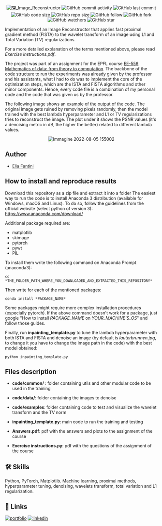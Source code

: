 <p align="center">
  <img alt="🖼️_Image_Reconstructor" src="https://user-images.githubusercontent.com/62103572/183084803-ec31d4dd-8eff-4592-98a0-f2cf5f6bc7ab.png">
  <img alt="GitHub commit activity" src="https://img.shields.io/github/commit-activity/y/EliaFantini/Image-Reconstructor-FISTA-proximal-method-on-wavelets-trasnform">
  <img alt="GitHub last commit" src="https://img.shields.io/github/last-commit/EliaFantini/Image-Reconstructor-FISTA-proximal-method-on-wavelets-trasnform">
  <img alt="GitHub code size" src="https://img.shields.io/github/languages/code-size/EliaFantini/Image-Reconstructor-FISTA-proximal-method-on-wavelets-trasnform">
  <img alt="GitHub repo size" src="https://img.shields.io/github/repo-size/EliaFantini/Image-Reconstructor-FISTA-proximal-method-on-wavelets-trasnform">
  <img alt="GitHub follow" src="https://img.shields.io/github/followers/EliaFantini?label=Follow">
  <img alt="GitHub fork" src="https://img.shields.io/github/forks/EliaFantini/Image-Reconstructor-FISTA-proximal-method-on-wavelets-trasnform?label=Fork">
  <img alt="GitHub watchers" src="https://img.shields.io/github/watchers/EliaFantini/Image-Reconstructor-FISTA-proximal-method-on-wavelets-trasnform?label=Watch">
  <img alt="GitHub star" src="https://img.shields.io/github/stars/EliaFantini/Image-Reconstructor-FISTA-proximal-method-on-wavelets-trasnform?style=social">
</p>


Implementation of an Image Reconstructor that applies fast proximal gradient method (FISTA) to the wavelet transform of an image using L1 and Total Variation (TV) regularizations. 

For a more detailed explanation of the terms mentioned above, please read *Exercise instructions.pdf*. 

The project was part of an assignment for the EPFL course [EE-556 Mathematics of data: from theory to computation](https://edu.epfl.ch/coursebook/en/mathematics-of-data-from-theory-to-computation-EE-556). The backbone of the code structure to run the experiments was already given by the professor and his assistants, what I had to do was to implement the core of the optimization steps, which are the ISTA and FISTA algorithms and other minor components. Hence, every code file is a combination of my personal code and the code that was given us by the professor.

The following image shows an example of the output of the code. The original image gets ruined by removing pixels randomly, then the model trained with the best lambda hyperparameter and L1 or TV regularizations tries to reconstruct the image. The plot under it shows the PSNR values (it's a denoising metric in dB, the higher the better) related to different lambda values. 

<p align="center">
<img width="auto" alt="Immagine 2022-08-05 155002" src="https://user-images.githubusercontent.com/62103572/183091131-c5849962-f382-4978-bae7-2c15d80c5d9d.png">
</p>

## Author
-  [Elia Fantini](https://github.com/EliaFantini)

## How to install and reproduce results
Download this repository as a zip file and extract it into a folder
The easiest way to run the code is to install Anaconda 3 distribution (available for Windows, macOS and Linux). To do so, follow the guidelines from the official
website (select python of version 3): https://www.anaconda.com/download/

Additional package required are: 
- matplotlib
- skimage
- pytorch
- pywt
- PIL

To install them write the following command on Anaconda Prompt (anaconda3):
```shell
cd *THE_FOLDER_PATH_WHERE_YOU_DOWNLOADED_AND_EXTRACTED_THIS_REPOSITORY*
```
Then write for each of the mentioned packages:
```shell
conda install *PACKAGE_NAME*
```
Some packages might require more complex installation procedures (especially pytorch). If the above command doesn't work for a package, just google "How to install *PACKAGE_NAME* on *YOUR_MACHINE'S_OS*" and follow those guides.

Finally, run **inpainting_template.py** to tune the lambda hyperparameter with both ISTA and FISTA and denoise an image (by default is *lauterbrunnen.jpg*, to change it you have to change the image path in the code) with the best model obtained:
```shell
python inpainting_template.py
```

## Files description

- **code/common/** : folder containing utils and other modular code to be used in the training
- **code/data/**: folder containing the images to denoise

- **code/examples**: folder containing code to test and visualize the wavelet transform and the TV norm

- **inpainting_template.py**: main code to run the training and testing

- **Answers.pdf**: pdf with the answers and plots to the assignment of the course

- **Exercise instructions.py**: pdf with the questions of the assignment of the course

## 🛠 Skills
Python, PyTorch, Matplotlib. Machine learning, proximal methods, hyperparameter tuning, denoising, wavelets transform, total variation and L1 regularization.

## 🔗 Links
[![portfolio](https://img.shields.io/badge/my_portfolio-000?style=for-the-badge&logo=ko-fi&logoColor=white)](https://github.com/EliaFantini/)
[![linkedin](https://img.shields.io/badge/linkedin-0A66C2?style=for-the-badge&logo=linkedin&logoColor=white)](https://www.linkedin.com/in/-elia-fantini/)
